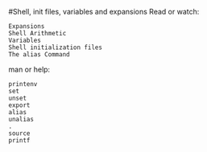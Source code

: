 #Shell, init files, variables and expansions
Read or watch:

    Expansions
    Shell Arithmetic
    Variables
    Shell initialization files
    The alias Command

man or help:

    printenv
    set
    unset
    export
    alias
    unalias
    .
    source
    printf

